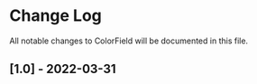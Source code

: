 Change Log
==========

All notable changes to ColorField will be documented in this file.

## [1.0] - 2022-03-31
